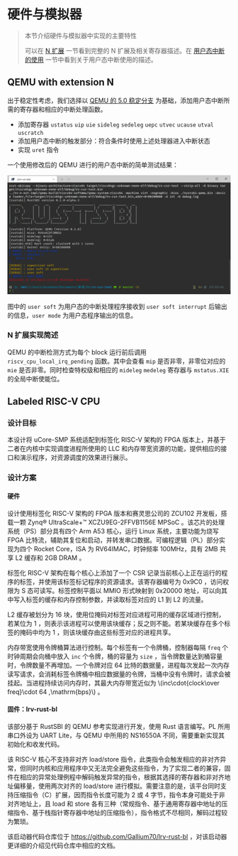 # 硬件与模拟器

> 本节介绍硬件与模拟器中实现的主要特性
>
> 可以在 [N 扩展](ch1_extN.md) 一节看到完整的 N 扩展及相关寄存器描述。在 [用户态中断的使用](ch1_use_of_user_mode_trap.md) 一节中看到关于用户态中断使用的描述。

## QEMU with extension N

出于稳定性考虑，我们选择以 [QEMU 的 5.0 稳定分支](https://github.com/qemu/qemu/tree/stable-5.0) 为基础，添加用户态中断所需的寄存器和相应的中断处理函数。

- 添加寄存器 `ustatus` `uip` `uie` `sideleg` `sedeleg` `uepc` `utvec` `ucause` `utval` `uscratch`
- 添加用户态中断的触发部分：符合条件时使用上述处理器进入中断状态
- 实现 `uret` 指令

一个使用修改后的 QEMU 进行的用户态中断的简单测试结果：

![user mode trap test](assets/user_mode_trap_test.png)

图中的 `user soft` 为用户态的中断处理程序接收到 `user soft interrupt` 后输出的信息，`user mode` 为用户态程序输出的信息。

### N 扩展实现简述

QEMU 的中断检测方式为每个 block 运行前后调用 `riscv_cpu_local_irq_pending` 函数。其中会查看 `mip` 是否非零，非零位对应的 `mie` 是否非零。同时检查特权级和相应的 `mideleg` `medeleg` 寄存器与 `mstatus.XIE` 的全局中断使能位。

## Labeled RISC-V CPU

### 设计目标

本设计将 uCore-SMP 系统适配到标签化 RISC-V 架构的 FPGA 版本上，并基于二者在内核中实现调度进程所使用的 LLC 和内存带宽资源的功能，提供相应的接口和演示程序，对资源调度的效果进行展示。

### 设计方案

#### 硬件

设计使用标签化 RISC-V 架构的 FPGA 版本和赛灵思公司的 ZCU102 开发板，搭载一颗 Zynq® UltraScale+™ XCZU9EG-2FFVB1156E MPSoC 。该芯片的处理系统（PS）部分具有四个 Arm A53 核心，运行 Linux 系统，主要功能为烧写 FPGA 比特流，辅助其复位和启动，并转发串口数据。可编程逻辑（PL）部分实现为四个 Rocket Core，ISA 为 RV64IMAC，时钟频率 100MHz，具有 2MB 共享 L2 缓存和 2GB DRAM 。

标签化 RISC-V 架构在每个核心上添加了一个 CSR 记录当前核心上正在运行的程序的标签，并使用该标签标记程序的资源请求。该寄存器编号为 0x9C0 ，访问权限为 S 态可读写。标签控制平面以 MMIO 形式映射到 0x20000 地址，可以向其中写入标签的缓存和内存控制参数，并读取标签对应的 L1 到 L2 的流量。

L2 缓存被划分为 16 块，使用位掩码对标签对应进程可用的缓存区域进行控制，若某位为 1 ，则表示该进程可以使用该块缓存；反之则不能。若某块缓存在多个标签的掩码中均为 1 ，则该块缓存由这些标签对应的进程共享。

内存带宽使用令牌桶算法进行控制。每个标签有一个令牌桶，控制器每隔 `freq` 个时钟周期会向桶中放入 `inc` 个令牌，桶的容量为 `size` ，当令牌数量达到桶容量时，令牌数量不再增加。一个令牌对应 64 比特的数据量，进程每次发起一次内存读写请求，会消耗标签令牌桶中相应数据量的令牌，当桶中没有令牌时，请求会被挂起。当进程持续访问内存时，其最大内存带宽近似为 \\(inc\cdot{clock\over freq}\cdot 64 \,\mathrm{bps}\\) 。

#### 固件：lrv-rust-bl

该部分基于 RustSBI 的 QEMU 参考实现进行开发，使用 Rust 语言编写。PL 所用串口外设为 UART Lite，与 QEMU 中所用的 NS16550A 不同，需要重新实现其初始化和收发代码。

该 RISC-V 核心不支持非对齐 load/store 指令，此类指令会触发相应的非对齐异常，但同时内核和应用程序中又无法完全避免这些指令，为了实现二者的兼容，固件在相应的异常处理例程中解码触发异常的指令，根据其选择的寄存器和非对齐地址偏移量，使用两次对齐的 load/store 进行模拟。需要注意的是，该平台同时支持压缩指令（C）扩展，因而指令长度可能为 2 或 4 字节，指令本身可能处于非对齐地址上，且 load 和 store 各有三种（常规指令、基于通用寄存器中地址的压缩指令、基于栈指针寄存器中地址的压缩指令），指令格式不尽相同，解码过程较为繁琐。

该启动器代码仓库位于 https://github.com/Gallium70/lrv-rust-bl ，对该启动器更详细的介绍见代码仓库中相应的文档。
